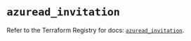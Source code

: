 # `azuread_invitation`

Refer to the Terraform Registry for docs: [`azuread_invitation`](https://registry.terraform.io/providers/hashicorp/azuread/3.1.0/docs/resources/invitation).
